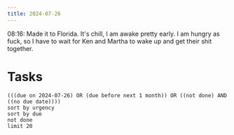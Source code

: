 ```yaml
---
title: 2024-07-26
---
```

08:16: Made it to Florida. It's chill, I am awake pretty early. I am hungry as fuck, so I have to wait for Ken and Martha to wake up and get their shit together.
# Tasks
```tasks
(((due on 2024-07-26) OR (due before next 1 month)) OR ((not done) AND ((no due date))))
sort by urgency
sort by due
not done
limit 20
```